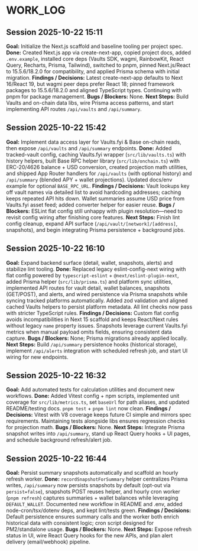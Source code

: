 # WORK_LOG

## Session 2025-10-22 15:11
**Goal:** Initialize the Next.js scaffold and baseline tooling per project spec.
**Done:** Created Next.js app via create-next-app, copied project docs, added `.env.example`, installed core deps (Vaults SDK, wagmi, RainbowKit, React Query, Recharts, Prisma, Tailwind), switched to pnpm, pinned Next.js/React to 15.5.6/18.2.0 for compatibility, and applied Prisma schema with initial migration.
**Findings / Decisions:** Latest create-next-app defaults to Next 16/React 19, but wagmi peer deps prefer React 18; pinned framework packages to 15.5.6/18.2.0 and aligned TypeScript types. Continuing with pnpm for package management.
**Bugs / Blockers:** None.
**Next Steps:** Build Vaults and on-chain data libs, wire Prisma access patterns, and start implementing API routes `/api/vaults` and `/api/summary`.

## Session 2025-10-22 15:42
**Goal:** Implement data access layer for Vaults.fyi & Base on-chain reads, then expose `/api/vaults` and `/api/summary` endpoints.
**Done:** Added tracked-vault config, caching Vaults.fyi wrapper (`src/lib/vaults.ts`) with history helpers, built Base RPC helper library (`src/lib/onchain.ts`) with ERC-20/4626 balance + USD conversion, created projection math utilities, and shipped App Router handlers for `/api/vaults` (with optional history) and `/api/summary` (blended APY + wallet projections). Updated docs/env example for optional `BASE_RPC_URL`.
**Findings / Decisions:** Vault lookups key off vault names via detailed list to avoid hardcoding addresses; caching keeps repeated API hits down. Wallet summaries assume USD price from Vaults.fyi asset feed; added converter helper for easier reuse.
**Bugs / Blockers:** ESLint flat config still unhappy with plugin resolution—need to revisit config wiring after finishing core features.
**Next Steps:** Finish lint config cleanup, expand API surface (`/api/vault/[network]/[address]`, snapshots), and begin integrating Prisma persistence + background jobs.

## Session 2025-10-22 16:10
**Goal:** Expand backend surface (detail, wallet, snapshots, alerts) and stabilize lint tooling.
**Done:** Replaced legacy eslint-config-next wiring with flat config powered by `typescript-eslint` + `@next/eslint-plugin-next`, added Prisma helper (`src/lib/prisma.ts`) and platform sync utilities, implemented API routes for vault detail, wallet balances, snapshots (GET/POST), and alerts, and wired persistence via Prisma snapshots while syncing tracked platforms automatically. Added zod validation and aligned cached Vaults helpers to persist platform metadata. All lint checks now pass with stricter TypeScript rules.
**Findings / Decisions:** Custom flat config avoids incompatibilities in Next 15 scaffold and keeps React/Next rules without legacy `name` property issues. Snapshots leverage current Vaults.fyi metrics when manual payload omits fields, ensuring consistent data capture.
**Bugs / Blockers:** None; Prisma migrations already applied locally.
**Next Steps:** Build `/api/summary` persistence hooks (historical storage), implement `/api/alerts` integration with scheduled refresh job, and start UI wiring for new endpoints.

## Session 2025-10-22 16:32
**Goal:** Add automated tests for calculation utilities and document new workflows.
**Done:** Added Vitest config + npm scripts, implemented unit coverage for `src/lib/metrics.ts`, set `baseUrl` for path aliases, and updated README/testing docs. `pnpm test` + `pnpm lint` now clean.
**Findings / Decisions:** Vitest with V8 coverage keeps future CI simple and mirrors spec requirements. Maintaining tests alongside libs ensures regression checks for projection math.
**Bugs / Blockers:** None.
**Next Steps:** Integrate Prisma snapshot writes into `/api/summary`, stand up React Query hooks + UI pages, and schedule background refresh/alert job.

## Session 2025-10-22 16:44
**Goal:** Persist summary snapshots automatically and scaffold an hourly refresh worker.
**Done:** `recordSnapshotForSummary` helper centralizes Prisma writes, `/api/summary` now persists snapshots by default (opt-out via `persist=false`), snapshots POST reuses helper, and hourly cron worker (`pnpm refresh`) captures summaries + wallet balances while leveraging `DEFAULT_WALLET`. Documented new workflow in README and .env, added node-cron/tsx/dotenv deps, and kept lint/tests green.
**Findings / Decisions:** Default persistence ensures summary calls and the worker both enrich historical data with consistent logic; cron script designed for PM2/standalone usage.
**Bugs / Blockers:** None.
**Next Steps:** Expose refresh status in UI, wire React Query hooks for the new APIs, and plan alert delivery (email/webhook) pipeline.
